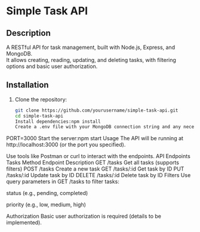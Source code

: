 # Simple Task API

## Description
A RESTful API for task management, built with Node.js, Express, and MongoDB.  
It allows creating, reading, updating, and deleting tasks, with filtering options and basic user authorization.

## Installation

1. Clone the repository:
   ```bash
   git clone https://github.com/yourusername/simple-task-api.git
   cd simple-task-api
   Install dependencies:npm install
   Create a .env file with your MongoDB connection string and any necessary config variables:MONGODB_URI=your_mongodb_connection_string
PORT=3000
Start the server:npm start
Usage
The API will be running at http://localhost:3000 (or the port you specified).

Use tools like Postman or curl to interact with the endpoints.
API Endpoints
Tasks
Method	Endpoint	Description
GET	/tasks	Get all tasks (supports filters)
POST	/tasks	Create a new task
GET	/tasks/:id	Get task by ID
PUT	/tasks/:id	Update task by ID
DELETE	/tasks/:id	Delete task by ID
Filters
Use query parameters in GET /tasks to filter tasks:

status (e.g., pending, completed)

priority (e.g., low, medium, high)

Authorization
Basic user authorization is required (details to be implemented).